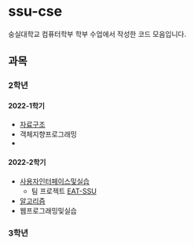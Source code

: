 # ssu-cse
숭실대학교 컴퓨터학부 학부 수업에서 작성한 코드 모음입니다.

## 과목

### 2학년
#### 2022-1학기
- [자료구조](https://github.com/HI-JIN2/DS_2022)
- 객체지향프로그래밍
- 
#### 2022-2학기
- [사용자인터페이스및실습](https://github.com/HI-JIN2/ssu-cse-UI)
  - 팀 프로젝트 [EAT-SSU](https://github.com/EAT-SSU/EAT-SSU)
- [알고리즘](https://github.com/HI-JIN2/ssu-cse-algorithm)
- 웹프로그래밍및실습

### 3학년
